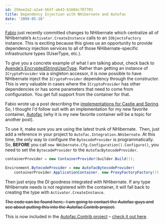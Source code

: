 ```yaml
---
id: 256ee2a2-a2a4-563f-ab43-61684c707701
title: Dependency Injection with NHibernate and Autofac
date: '2009-05-28'
---
```


[Fabio](http://fabiomaulo.blogspot.com) just recently committed changes to NHibernate which centralize all of NHibernate’s `Activator.CreateInstance` calls to an `IObjectsFactory` instance. This is exciting because this gives us an opportunity to provide dependency injection services to all of those NHibernate-specific infrastructure types (IUserType, etc.).

To give you a concrete example of what I am talking about, check back to [Ayende’s EncryptedStringUserType](http://ayende.com/Blog/archive/2008/07/31/Entities-dependencies-best-practices.aspx). Rather than getting an instance of `ICryptoProvider` via a singleton accessor, it is now possible to have NHibernate inject the `ICryptoProvider` dependency through the constructor. This is very valuable in cases where the `ICryptoProvider` has other dependencies or has some parameters that need to come from configuration. You get full support from the container for that.

Fabio wrote up a post describing the [implementations for Castle and Spring](http://fabiomaulo.blogspot.com/2009/05/nhibernate-ioc-integration.html). So, I thought I'd follow suit with an implementation for my new favorite container, [Autofac](http://code.google.com/p/autofac/) (why it is my new favorite container will be a topic for another post).

To use it, make sure you are using the latest trunk of NHibernate.  Then, just add a reference in your project to `Autofac.Integration.NHibernate`. At this time, the only way to configure the `BytecodeProvider` is programmatically. So, **BEFORE** you call `new NHibernate.Cfg.Configuration().Configure()`, you need to set the `BytecodeProvider` to the `AutofacBytecodeProvider`.

```csharp
containerProvider = new ContainerProvider(builder.Build());

Environment.BytecodeProvider = new AutofacBytecodeProvider(
    containerProvider.ApplicationContainer, new ProxyFactoryFactory());
```

Then just enjoy the DI goodness integrated with NHibernate. If any type NHibernate needs is not registered with the container, it will fall back to creating the type with `Activator.CreateInstance`.

~~The code can be found here.  I am going to contact the Autofac guys and see about putting this into the Autofac.Contrib project.~~

<div class="alert alert-warning">
<i class="fa fa-exclamation-circle" title="Update"></i>

This is now included in the [Autofac.Contrib project](http://code.google.com/p/autofac/downloads/list) – [check it out here](http://code.google.com/p/autofac/source/browse/#svn/trunk/contrib/Source/AutofacContrib.NHibernate).

</div>